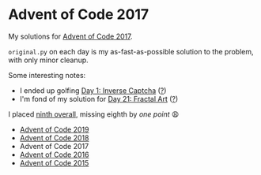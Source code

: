 # Advent of Code 2017

My solutions for [Advent of Code 2017](http://adventofcode.com/2017).

`original.py` on each day is my as-fast-as-possible solution to the problem, with only minor cleanup.

Some interesting notes:
- I ended up golfing [Day 1: Inverse Captcha](day01/golf.py) ([?](https://adventofcode.com/2017/day/1))
- I'm fond of my solution for [Day 21: Fractal Art](day21/original.py) ([?](https://adventofcode.com/2017/day/21))

I placed [ninth overall](https://adventofcode.com/2017/leaderboard), missing eighth by _one point_ 😩

- [Advent of Code 2019](https://github.com/orez-/Advent-of-Code-2019)
- [Advent of Code 2018](https://github.com/orez-/Advent-of-Code-2018)
- Advent of Code 2017
- [Advent of Code 2016](https://github.com/orez-/Advent-of-Code-2016)
- [Advent of Code 2015](https://github.com/orez-/Advent-of-Code-2015)
